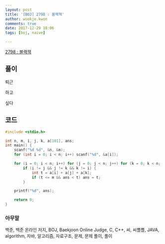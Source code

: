 ```yaml
---
layout: post
title: '[BOJ] 2798 : 블랙잭'
author: wookje.kwon
comments: true
date: 2017-12-29 18:06
tags: [boj, naive]

---
```


[2798 : 블랙잭](https://www.acmicpc.net/problem/2798)

## 풀이

퇴근

하고

싶다

## 코드

```cpp
#include <stdio.h>

int n, m, i, j, k, a[101], ans;
int main() {
    scanf("%d %d", &n, &m);
    for (int i = 0; i < n; i++) scanf("%d", &a[i]);

    for (i = 0; i < n; i++) for (j = 0; j < n; j++) for (k = 0; k < n; k++)
        if (i != j && j != k && k != i) {
            int t = a[i] + a[j] + a[k];
            if (t <= m && ans < t) ans = t;
        }

    printf("%d", ans);

    return 0;
}
```

### 아무말  
백준, 백준 온라인 저지, BOJ, Baekjoon Online Judge, C, C++, 씨, 씨쁠쁠, JAVA, algorithm, 자바, 알고리즘, 자료구조, 문제, 문제 풀이, 풀이
